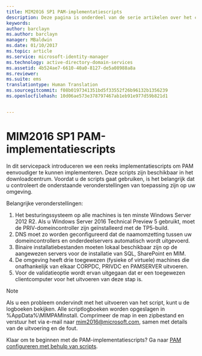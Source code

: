 ```yaml
---
title: MIM2016 SP1 PAM-implementatiescripts
description: Deze pagina is onderdeel van de serie artikelen over het configureren van Privileged Identity Manager met behulp van scripts. De pagina bevat een lijst met aannames met betrekking tot de omgeving.
keywords: 
author: barclayn
ms.author: barclayn
manager: MBaldwin
ms.date: 01/10/2017
ms.topic: article
ms.service: microsoft-identity-manager
ms.technology: active-directory-domain-services
ms.assetid: 4b524ae7-6610-40a0-8127-de5a08988a8a
ms.reviewer: 
ms.suite: ems
translationtype: Human Translation
ms.sourcegitcommit: f08b0197341351bd5f33552f26b96132b1356239
ms.openlocfilehash: 10d06ae573e378797467ab1eb91e977d59b821d1


---
```


# <a name="mim2016-sp1-pam-deployment-scripts"></a>MIM2016 SP1 PAM-implementatiescripts

In dit servicepack introduceren we een reeks implementatiescripts om PAM eenvoudiger te kunnen implementeren. Deze scripts zijn beschikbaar in het downloadcentrum. Voordat u de scripts gaat gebruiken, is het belangrijk dat u controleert de onderstaande veronderstellingen van toepassing zijn op uw omgeving.

Belangrijke veronderstellingen:
1. Het besturingssysteem op alle machines is ten minste Windows Server 2012 R2. Als u Windows Server 2016 Technical Preview 5 gebruikt, moet de PRIV-domeincontroller zijn geïnstalleerd met de TP5-build.
2. DNS moet zo worden geconfigureerd dat de naamomzetting tussen uw domeincontrollers en onderdeelservers automatisch wordt uitgevoerd.
3. Binaire installatiebestanden moeten lokaal beschikbaar zijn op de aangewezen servers voor de installatie van SQL, SharePoint en MIM.
4. De omgeving heeft drie toegewezen (fysieke of virtuele) machines die onafhankelijk van elkaar CORPDC, PRIVDC en PAMSERVER uitvoeren.
5. Voor de validatieoptie wordt ervan uitgegaan dat er een toegewezen clientcomputer voor het uitvoeren van deze stap is.

>[!NOTE]
>Als u een probleem ondervindt met het uitvoeren van het script, kunt u de logboeken bekijken. Alle scriptlogboeken worden opgeslagen in %AppData%\MIMPAMInstall. Comprimeer de map in een zipbestand en verstuur het via e-mail naar mim2016@microsoft.com, samen met details van de uitvoering en de fout.

Klaar om te beginnen met de PAM-implementatiescripts? Ga naar [PAM configureren met behulp van scripts](/microsoft-identity-manager/pam/sp1-pam-configure-using-scripts).



<!--HONumber=Jan17_HO2-->


